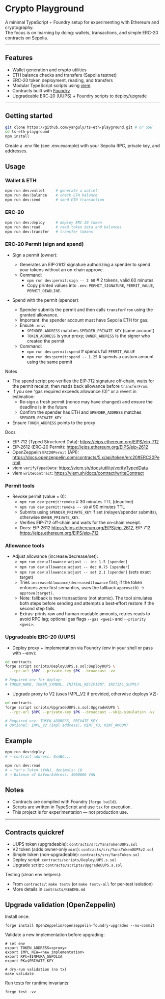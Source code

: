 # Crypto Playground

A minimal TypeScript + Foundry setup for experimenting with Ethereum and cryptography.  
The focus is on learning by doing: wallets, transactions, and simple ERC-20 contracts on Sepolia.

---

## Features

- Wallet generation and crypto utilities  
- ETH balance checks and transfers (Sepolia testnet)  
- ERC-20 token deployment, reading, and transfers  
- Modular TypeScript scripts using [viem](https://viem.sh/)  
- Contracts built with [Foundry](https://book.getfoundry.sh/)
- Upgradeable ERC‑20 (UUPS) + Foundry scripts to deploy/upgrade

---

## Getting started

```bash
git clone https://github.com/yanguly/ts-eth-playground.git # or SSH
cd ts-eth-playground
npm install
```

Create a .env file (see .env.example) with your Sepolia RPC, private key, and addresses.

## Usage

### Wallet & ETH

```bash
npm run dev:wallet     # generate a wallet
npm run dev:balance    # check ETH balance
npm run dev:send       # send ETH transaction
```

### ERC-20

```bash
npm run dev:deploy     # deploy ERC-20 token
npm run dev:read       # read token data and balances
npm run dev:transfer   # transfer tokens
```

### ERC‑20 Permit (sign and spend)

- Sign a permit (owner):
  - Generates an EIP‑2612 signature authorizing a spender to spend your tokens without an on‑chain approve.
  - Command:
    - `npm run dev:permit:sign -- 2 60`  # 2 tokens, valid 60 minutes
    - Copy printed values into `.env`: `PERMIT_SIGNATURE`, `PERMIT_VALUE`, `PERMIT_DEADLINE`.

- Spend with the permit (spender):
  - Spender submits the permit and then calls `transferFrom` using the granted allowance.
  - Important: the spender account must have Sepolia ETH for gas.
  - Ensure `.env`:
    - `SPENDER_ADDRESS` matches `SPENDER_PRIVATE_KEY` (same account)
    - `TOKEN_ADDRESS` is your proxy; `OWNER_ADDRESS` is the signer who created the permit
  - Command:
    - `npm run dev:permit:spend`          # spends full `PERMIT_VALUE`
    - `npm run dev:permit:spend -- 1.25`  # spends a custom amount using the same permit

Notes

- The spend script pre‑verifies the EIP‑712 signature off‑chain, waits for the permit receipt, then reads back allowance before `transferFrom`.
- If you see “gas required exceeds allowance (0)” or a revert in estimation:
  - Re‑sign a fresh permit (nonce may have changed) and ensure the deadline is in the future
  - Confirm the spender has ETH and `SPENDER_ADDRESS` matches `SPENDER_PRIVATE_KEY`
- Ensure `TOKEN_ADDRESS` points to the proxy

Docs
- EIP‑712 (Typed Structured Data): https://eips.ethereum.org/EIPS/eip-712
- EIP‑2612 (ERC‑20 Permit): https://eips.ethereum.org/EIPS/eip-2612
- OpenZeppelin `ERC20Permit` (API): https://docs.openzeppelin.com/contracts/5.x/api/token/erc20#ERC20Permit
- viem `verifyTypedData`: https://viem.sh/docs/utility/verifyTypedData
- viem `writeContract`: https://viem.sh/docs/contract/writeContract

### Permit tools

- Revoke permit (value = 0):
  - `npm run dev:permit:revoke`          # 30 minutes TTL (deadline)
  - `npm run dev:permit:revoke -- 90`    # 90 minutes TTL
  - Submits using `SPENDER_PRIVATE_KEY` if set (relayer/spender submits), otherwise `OWNER_PRIVATE_KEY`.
  - Verifies EIP‑712 off‑chain and waits for the on‑chain receipt.
  - Docs: EIP‑2612 https://eips.ethereum.org/EIPS/eip-2612, EIP‑712 https://eips.ethereum.org/EIPS/eip-712

### Allowance tools

- Adjust allowance (increase/decrease/set):
  - `npm run dev:allowance:adjust -- inc 1.5 [spender]`
  - `npm run dev:allowance:adjust -- dec 0.75 [spender]`
  - `npm run dev:allowance:adjust -- set 2.1 [spender]` (sets exact target)
  - Tries `increaseAllowance/decreaseAllowance` first; if the token enforces zero‑first semantics, uses the fallback `approve(0)` → `approve(target)`.
  - Note: fallback is two transactions (not atomic). The tool simulates both steps before sending and attempts a best‑effort restore if the second step fails.
  - Extras: prints raw and human‑readable amounts, retries reads to avoid RPC lag; optional gas flags `--gas <gwei>` and `--priority <gwei>`.

### Upgradeable ERC-20 (UUPS)

- Deploy proxy + implementation via Foundry (env in your shell or pass with --env):

```bash
cd contracts
forge script scripts/DeployUUPS.s.sol:DeployUUPS \
  --rpc-url $RPC --private-key $PK --broadcast -vv

# Required env for deploy:
# TOKEN_NAME, TOKEN_SYMBOL, INITIAL_RECIPIENT, INITIAL_SUPPLY
```

- Upgrade proxy to V2 (uses IMPL_V2 if provided, otherwise deploys V2):

```bash
cd contracts
forge script scripts/UpgradeUUPS.s.sol:UpgradeUUPS \
  --rpc-url $RPC --private-key $PK --broadcast --skip-simulation -vv

# Required env: TOKEN_ADDRESS, PRIVATE_KEY
# Optional: IMPL_V2 (impl address), MINT_TO, MINT_AMOUNT
```

## Example

```bash
npm run dev:deploy
# → contract address: 0xABC...

npm run dev:read
# → Yan's Token (YAN), decimals: 18
# → Balance of 0xYourAddress: 1000000 YAN
```

## Notes

- Contracts are compiled with Foundry (`forge build`).
- Scripts are written in TypeScript and use `tsx` for execution.
- This project is for experimentation — not production use.

---

## Contracts quickref

- UUPS token (upgradeable): `contracts/src/YansTokenUUPS.sol`  
- V2 token (adds owner‑only `mint`): `contracts/src/YansTokenUUPSv2.sol`  
- Simple token (non‑upgradeable): `contracts/src/YansToken.sol`  
- Deploy script: `contracts/scripts/DeployUUPS.s.sol`  
- Upgrade script: `contracts/scripts/UpgradeUUPS.s.sol`

Testing (clean env helpers):
- From `contracts/`: `make testv` (or `make testv-all` for per‑test isolation)  
- More details in `contracts/README.md`
## Upgrade validation (OpenZeppelin)

Install once:

```
forge install OpenZeppelin/openzeppelin-foundry-upgrades --no-commit
```

Validate a new implementation before upgrading:

```
# set env
export TOKEN_ADDRESS=<proxy>
export IMPL_NEW=<new_implementation>
export RPC=$INFURA_SEPOLIA
export PK=$PRIVATE_KEY

# dry-run validation (no tx)
make validate
```

Run tests for runtime invariants:

```
forge test -vv
```
